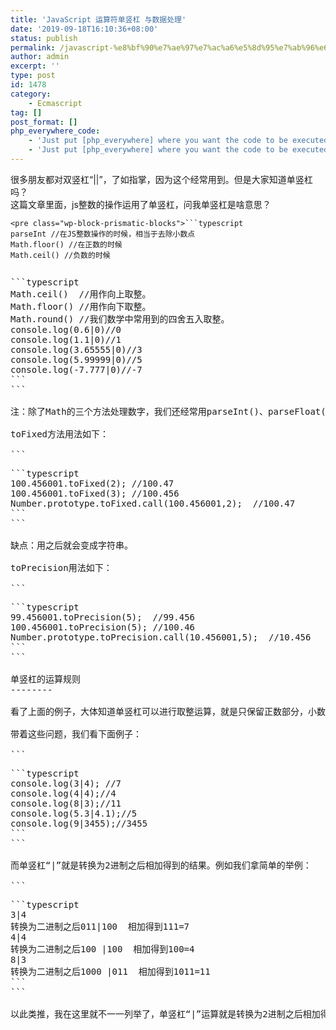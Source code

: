 ```yaml
---
title: 'JavaScript 运算符单竖杠 与数据处理'
date: '2019-09-18T16:10:36+08:00'
status: publish
permalink: /javascript-%e8%bf%90%e7%ae%97%e7%ac%a6%e5%8d%95%e7%ab%96%e6%9d%a0-%e4%b8%8e%e6%95%b0%e6%8d%ae%e5%a4%84%e7%90%86
author: admin
excerpt: ''
type: post
id: 1478
category:
    - Ecmascript
tag: []
post_format: []
php_everywhere_code:
    - 'Just put [php_everywhere] where you want the code to be executed.'
    - 'Just put [php_everywhere] where you want the code to be executed.'
---
```

很多朋友都对双竖杠“||”，了如指掌，因为这个经常用到。但是大家知道单竖杠吗？  
这篇文章里面，js整数的操作运用了单竖杠，问我单竖杠是啥意思？

```
<pre class="wp-block-prismatic-blocks">```typescript
parseInt //在JS整数操作的时候，相当于去除小数点
Math.floor() //在正数的时候
Math.ceil() //负数的时候
```
```

```
<pre class="wp-block-prismatic-blocks">```typescript
Math.ceil()  //用作向上取整。
Math.floor() //用作向下取整。
Math.round() //我们数学中常用到的四舍五入取整。
console.log(0.6|0)//0
console.log(1.1|0)//1
console.log(3.65555|0)//3
console.log(5.99999|0)//5
console.log(-7.777|0)//-7
```
```

注：除了Math的三个方法处理数字，我们还经常用parseInt()、parseFloat()、toFixed()与toPrecision() 等等。 简单解释：

toFixed方法用法如下：

```
<pre class="wp-block-prismatic-blocks">```typescript
100.456001.toFixed(2); //100.47
100.456001.toFixed(3); //100.456
Number.prototype.toFixed.call(100.456001,2);  //100.47
```
```

缺点：用之后就会变成字符串。

toPrecision用法如下：

```
<pre class="wp-block-prismatic-blocks">```typescript
99.456001.toPrecision(5);  //99.456
100.456001.toPrecision(5); //100.46
Number.prototype.toPrecision.call(10.456001,5);  //10.456
```
```

单竖杠的运算规则
--------

看了上面的例子，大体知道单竖杠可以进行取整运算，就是只保留正数部分，小数部分通过拿掉，但是“|0”，又是如何进行运算的呢，为什么能“|0”能达到取整的目的呢？单竖杠不是0有会是多少呢？

带着这些问题，我们看下面例子：

```
<pre class="wp-block-prismatic-blocks">```typescript
console.log(3|4); //7
console.log(4|4);//4
console.log(8|3);//11
console.log(5.3|4.1);//5
console.log(9|3455);//3455
```
```

而单竖杠“|”就是转换为2进制之后相加得到的结果。例如我们拿简单的举例：

```
<pre class="wp-block-prismatic-blocks">```typescript
3|4
转换为二进制之后011|100  相加得到111=7
4|4
转换为二进制之后100 |100  相加得到100=4
8|3
转换为二进制之后1000 |011  相加得到1011=11
```
```

以此类推，我在这里就不一一列举了，单竖杠“|”运算就是转换为2进制之后相加得到的结果！